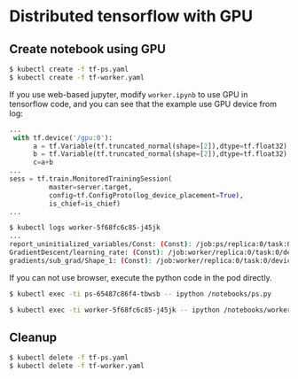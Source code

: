 # Distributed tensorflow with GPU

## Create notebook using GPU

```sh
$ kubectl create -f tf-ps.yaml
$ kubectl create -f tf-worker.yaml
```


If you use web-based jupyter, modify `worker.ipynb` to use GPU in tensorflow code, and you can see 
that the example use GPU device from log:


```python
...
 with tf.device('/gpu:0'):
      a = tf.Variable(tf.truncated_normal(shape=[2]),dtype=tf.float32)
      b = tf.Variable(tf.truncated_normal(shape=[2]),dtype=tf.float32)
      c=a+b
...
sess = tf.train.MonitoredTrainingSession(
          master=server.target,
          config=tf.ConfigProto(log_device_placement=True),
          is_chief=is_chief)
...
```

```sh
$ kubectl logs worker-5f68fc6c85-j45jk
...
report_uninitialized_variables/Const: (Const): /job:ps/replica:0/task:0/device:CPU:0
GradientDescent/learning_rate: (Const): /job:worker/replica:0/task:0/device:GPU:0
gradients/sub_grad/Shape_1: (Const): /job:worker/replica:0/task:0/device:GPU:0
```

If you can not use browser, execute the python code in the pod directly.

```sh
$ kubectl exec -ti ps-65487c86f4-tbwsb -- ipython /notebooks/ps.py

$ kubectl exec -ti worker-5f68fc6c85-j45jk -- ipython /notebooks/worker.py
```

## Cleanup

```sh
$ kubectl delete -f tf-ps.yaml
$ kubectl delete -f tf-worker.yaml
```
